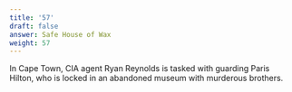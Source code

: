 ```yaml
---
title: '57'
draft: false
answer: Safe House of Wax
weight: 57
---
```

In Cape Town, CIA agent Ryan Reynolds is tasked with guarding Paris Hilton, who is locked in an abandoned museum with murderous brothers.